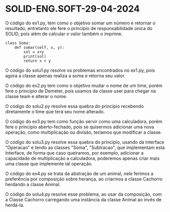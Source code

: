# SOLID-ENG.SOFT-29-04-2024

O código do ex1.py, tem como o objetivo somar um número e retornar o resultado, entretanto ele fere o princípio de responsabilidade única do SOLID, pois além de calcular o valor também o imprime.

```python:
class Soma:
    def somar(self, x, y):
        sol = x+y
        print(sol)
        return x + y
```


O código do solu1.py resolve os problemas encontrados no ex1.py, pois agora a classe apenas realiza a soma e retorna seu valor.

O código do ex2.py tem como o objetivo mudar o nome de um time, porém fere o princípio de Demeter, pois usamos da classe user para chegar na classe team e alterar o nome.

O código do solu2.py resolve essa quebra do princípio recebendo diretamente o time que terá seu nome alterado.

O código do ex3.py tem como função servir como uma calculadora, porém fere o princípio aberto-fechado, pois se quisermos adicionar uma nova operação, como multiplicação ou divisão, teríamos que modificar a classe.

O código do solu3.py resolve essa quebra do princípio, usando da Interface “Operacao” e tendo as classes "Soma", "Subtracao", que implementam esta Interface, de forma que caso queiramos, por exemplo, adicionar a capacidade de multiplicação a calculadora, poderemos apenas criar mais uma classe que implemente tal operação.

 O código do ex4.py se trata da abstração de um animal, nele ferimos a preferência por composição sobre herança, ao criarmos a classe Cachorro herdando a classe Animal.

 O código do solu4.py resolve esse problema, ao usar da composição, com a Classe Cachorro carregando uma instância da classe Animal ao invés de herdá-la.

